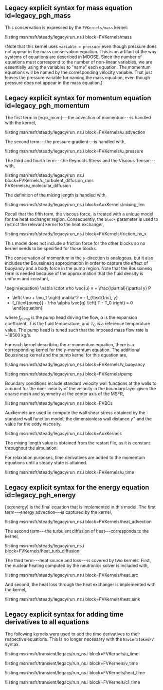 ## Legacy explicit syntax for mass equation id=legacy_pgh_mass

This conservation is expressed by the `FVKernels/mass` kernel:

!listing msr/msfr/steady/legacy/run_ns.i block=FVKernels/mass

(Note that this kernel uses `variable = pressure` even though pressure does not
appear in the mass conservation equation. This is an artifact of the way systems
of equations are described in MOOSE. Since the number of equations must
correspond to the number of non-linear variables, we are essentially using the
variables to "name" each equation. The momentum equations will be named by the
corresponding velocity variable. That just leaves the pressure variable for
naming the mass equation, even though pressure does not appear in the mass
equation.)

## Legacy explicit syntax for momentum equation id=legacy_pgh_momentum

The first term in [eq:x_mom]---the advection of momentum---is handled with the
kernel,

!listing msr/msfr/steady/legacy/run_ns.i block=FVKernels/u_advection

The second term---the pressure gradient---is handled with,

!listing msr/msfr/steady/legacy/run_ns.i block=FVKernels/u_pressure

The third and fourth term---the Reynolds Stress and the Viscous Tensor---with,

!listing msr/msfr/steady/legacy/run_ns.i block=FVKernels/u_turbulent_diffusion_rans FVKernels/u_molecular_diffusion

The definition of the mixing length is handled with,

!listing msr/msfr/steady/legacy/run_ns.i block=AuxKernels/mixing_len

Recall that the fifth term, the viscous force, is treated with a unique model
for the heat exchanger region. Consequently, the `block` parameter is used to
restrict the relevant kernel to the heat exchanger,

!listing msr/msfr/steady/legacy/run_ns.i block=FVKernels/friction_hx_x

This model does not include a friction force for the other blocks so no kernel
needs to be specified for those blocks.

The conservation of momentum in the $y$-direction is analogous, but it also
includes the Boussinesq approximation in order to capture the effect of
buoyancy and a body force in the pump region. Note that the Boussinesq term  is
needed because of the approximation that the fluid density is uniform and
constant,

\begin{equation}
  \nabla \cdot \rho \vec{u} v + \frac{\partial}{\partial y} P
  - \left( \mu + \mu_t \right) \nabla^2 v - f_{\text{fric}, y}
  - f_{\text{pump}} - \rho \alpha \vec{g} \left( T - T_0 \right) = 0
\end{equation}

where $f_{\text{pump}}$ is the pump head driving the flow, $\alpha$ is the
expansion coefficient, $T$ is the fluid temperature, and $T_0$ is a reference
temperature value. The pump head is tuned such that the imposed mass flow rate
is ~18500 kg/s.

For each kernel describing the $x$-momentum equation, there is a corresponding
kernel for the $y$-momentum equation. The additional Boussinesq kernel and the
pump kernel for this equation are,

!listing msr/msfr/steady/legacy/run_ns.i block=FVKernels/v_buoyancy

!listing msr/msfr/steady/legacy/run_ns.i block=FVKernels/pump


Boundary conditions include standard velocity wall functions at the walls to
account for the non-linearity of the velocity in the boundary layer given the
coarse mesh and symmetry at the center axis of the MSFR,

!listing msr/msfr/steady/legacy/run_ns.i block=FVBCs

Auxkernels are used to compute the wall shear stress obtained by the standard
wall function model, the dimensionless wall distance $y^+$ and the value for the
eddy viscosity.

!listing msr/msfr/steady/legacy/run_ns.i block=AuxKernels

The mixing length value is obtained from the restart file, as it is constant
throughout the simulation.

For relaxation purposes, time derivatives are added to the momentum equations
until a steady state is attained.

!listing msr/msfr/steady/legacy/run_ns.i block=FVKernels/u_time

## Legacy explicit syntax for the energy equation id=legacy_pgh_energy

[eq:energy] is the final equation that is implemented in this model. The first
term---energy advection---is captured by the kernel,

!listing msr/msfr/steady/legacy/run_ns.i block=FVKernels/heat_advection

The second term---the turbulent diffusion of heat---corresponds to the kernel,

!listing msr/msfr/steady/legacy/run_ns.i block=FVKernels/heat_turb_diffusion

The third term---heat source and loss---is covered by two kernels. First, the
nuclear heating computed by the neutronics solver is included with,

!listing msr/msfr/steady/legacy/run_ns.i block=FVKernels/heat_src

And second, the heat loss through the heat exchanger is implemented with the
kernel,

!listing msr/msfr/steady/legacy/run_ns.i block=FVKernels/heat_sink

## Legacy explicit syntax for adding time derivatives to all equations

The following kernels were used to add the time derivatives to their
respective equations. This is no longer necessary with the `NavierStokesFV` syntax.

!listing msr/msfr/transient/legacy/run_ns.i block=FVKernels/u_time

!listing msr/msfr/transient/legacy/run_ns.i block=FVKernels/v_time

!listing msr/msfr/transient/legacy/run_ns.i block=FVKernels/heat_time

!listing msr/msfr/transient/legacy/run_ns.i block=FVKernels/c1_time
